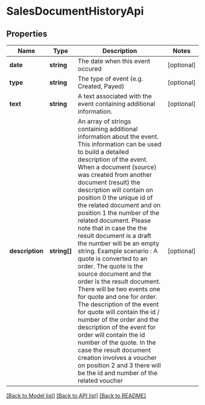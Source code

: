 # SalesDocumentHistoryApi

## Properties
Name | Type | Description | Notes
------------ | ------------- | ------------- | -------------
**date** | **string** | The date when this event occured | [optional] 
**type** | **string** | The type of event (e.g. Created, Payed) | [optional] 
**text** | **string** | A text associated with the event containing additional information. | [optional] 
**description** | **string[]** | An array of strings containing additional information about the event. This information can be used to build a detailed description of the event.  When a document (source) was created from another document (result) the description will contain on position 0 the unique id of the related document and on position  1 the number of the related document. Please note that in case the the result document is a draft the number will be an empty string.  Example scenario : A quote is converted to an order. The quote is the source document and the order is the result document. There will be two events one for quote  and one for order. The description of the event for quote will contain the id / number of the order and the description of the event for order will contain the  id number of the quote. In the case the result document creation involves a voucher on position 2 and 3 there will be the id and number of the related voucher | [optional] 

[[Back to Model list]](../README.md#documentation-for-models) [[Back to API list]](../README.md#documentation-for-api-endpoints) [[Back to README]](../README.md)


